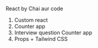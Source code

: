 React by Chai aur code

1. Custom react
2. Counter app
3. Interview question Counter app
4. Props + Tailwind CSS
